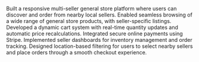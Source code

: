 Built a responsive multi-seller general store platform where users can discover and order from nearby local sellers. Enabled seamless browsing of a wide range of general store products, with seller-specific listings. Developed a dynamic cart system with real-time quantity updates and automatic price recalculations. Integrated secure online payments using Stripe. Implemented seller dashboards for inventory management and order tracking. Designed location-based filtering for users to select nearby sellers and place orders through a smooth checkout experience.